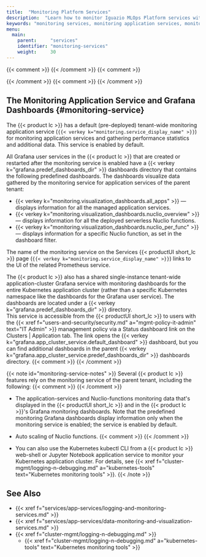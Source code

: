 ```yaml
---
title:  "Monitoring Platform Services"
description:  "Learn how to monitor Iguazio MLOps Platform services with the monitoring service and Grafana dashboards."
keywords: "monitoring services, monitoring application services, monitoring, monitoring service, grafana monitoring dashboards, grafana dashboards, grafana, kubectl, kubernetes"
menu:
  main:
    parent:     "services"
    identifier: "monitoring-services"
    weight:     30
---
```

{{< comment >}}<!-- [InfraInfo] [ci-no-shcd-in-front-matter] The title should
  use {{< product tc >}}. -->
{{< /comment >}}
{{< comment >}}<!-- [SITE-RESTRUCT] Replaces "The Monitoring Application Service
  and Grafana Dashboards" section {#monitoring-service} in
  intro/logging-n-debugging.md. The rest of that file was moved to
  cluster-mgmt/logging-n-debugging.md -->
<!-- [TODO-SITE-RESTRUCT-P3] Improve this page, including creating a separate
  headings for the app-cluster monitoring. -->
{{< /comment >}}
{{< comment >}}<!-- [IntInfo] (sharonl) See info in v2.5.0 DOC IG-12556, and
  in v2.5.1 Requirement IG-13542 / DOC IG-13562 - enable the service by default.
-->
{{< /comment >}}

<!-- //////////////////////////////////////// -->
## The Monitoring Application Service and Grafana Dashboards {#monitoring-service}

The {{< product lc >}} has a default (pre-deployed) tenant-wide monitoring application service (`{{< verkey k="monitoring.service_display_name" >}}`) for monitoring application services and gathering performance statistics and additional data.
This service is enabled by default.

All Grafana user services in the {{< product lc >}} that are created or restarted after the monitoring service is enabled have a <dirname>{{< verkey k="grafana.predef_dashboards_dir" >}}</dirname> dashboards directory that contains the following predefined dashboards.
The dashboards visualize data gathered by the monitoring service for application services of the parent tenant:

- <gui-title>{{< verkey k="monitoring.visualization_dashboards.all_apps" >}}</gui-title> &mdash; displays information for all the managed application services.
- <gui-title>{{< verkey k="monitoring.visualization_dashboards.nuclio_overview" >}}</gui-title> &mdash; displays information for all the deployed serverless Nuclio functions.
- <gui-title>{{< verkey k="monitoring.visualization_dashboards.nuclio_per_func" >}}</gui-title> &mdash; displays information for a specific Nuclio function, as set in the dashboard filter.

The name of the monitoring service on the <gui-title>Services</gui-title> {{< productUI short_lc >}} page (`{{< verkey k="monitoring.service_display_name" >}}`) links to the UI of the related Prometheus service.

<a id="grafana-app-cluster-service"></a>The {{< product lc >}} also has a shared single-instance tenant-wide application-cluster Grafana service with monitoring dashboards for the entire Kubernetes application cluster (rather than a specific Kubernetes namespace like the dashboards for the Grafana user service).
The dashboards are located under a <dirname>{{< verkey k="grafana.predef_dashboards_dir" >}}</dirname> directory.
<br/>
This service is accessible from the {{< productUI short_lc >}} to users with the {{< xref f="users-and-security/security.md" a="mgmt-policy-it-admin" text="IT Admin" >}} management policy via a <gui-label>Status dashboard</gui-label> link on the <gui-title>Clusters | Application</gui-title> tab.
The link opens the <gui-title>{{< verkey k="grafana.app_cluster_service.default_dashboard" >}}</gui-title> dashboard, but you can find additional dashboards in the parent <dirname>{{< verkey k="grafana.app_cluster_service.predef_dashboards_dir" >}}</dirname> dashboards directory.
{{< comment >}}<!-- [c-grafana-app-cluster-service] [IntInfo] (sharonl) See
  Requirement IG-13167 / DOC IG-13782 (v2.8.0 Tech Preview) and DOC IG-17430
  (v3.0.0 GA support). -->
{{< /comment >}}

{{< note id="monitoring-service-notes" >}}
<a id="monitoring-service-dependent-features-note"></a>Several {{< product lc >}} features rely on the monitoring service of the parent tenant, including the following:
{{< comment >}}<!-- [IntInfo] (sharonl) (27.10.19) This reliance is also
  mentioned in the v2.5.0 release notes for the addition of the respective
  features in this release. Beginning with v2.5.1, it's less critical to
  emphasize these dependencies because the monitoring service is enabled by
  default (see Req IG-13542 / DOC IG-13562), although the information is still
  relevant, and I intentionally didn't phrase this note as requiring the user
  to enable the service. (We mention separately, above, in the v2.5.0 doc that
  the monitoring service is disabled by default.) -->
{{< /comment >}}

- The application-services and Nuclio-functions monitoring data that's displayed in the {{< productUI short_lc >}} and in the {{< product lc >}}'s Grafana monitoring dashboards.
    Note that the predefined monitoring Grafana dashboards display information only when the monitoring service is enabled; the service is enabled by default.
- Auto scaling of Nuclio functions.
    {{< comment >}}<!-- [IntInfo] (sharonl) See info in Requirement IG-11461
      and DOC IG-13436. -->
    {{< /comment >}}

- <a id="kubernetes-monitoring-tools"></a>You can also use the Kubernetes <file>kubectl</file> CLI from a {{< product lc >}} web-shell or Jupyter Notebook application service to monitor your Kubernetes application cluster.
    For details, see {{< xref f="cluster-mgmt/logging-n-debugging.md" a="kubernetes-tools" text="Kubernetes monitoring tools" >}}.
{{< /note >}}

<!-- //////////////////////////////////////// -->
## See Also

- {{< xref f="services/app-services/logging-and-monitoring-services.md" >}}
- {{< xref f="services/app-services/data-monitoring-and-visualization-services.md" >}}
- {{< xref f="cluster-mgmt/logging-n-debugging.md" >}}
  - {{< xref f="cluster-mgmt/logging-n-debugging.md" a="kubernetes-tools" text="Kubernetes monitoring tools" >}}

